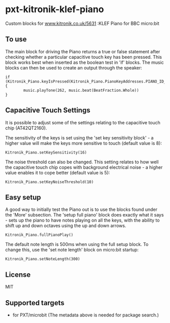 # pxt-kitronik-klef-piano

Custom blocks for www.kitronik.co.uk/5631 :KLEF Piano for BBC micro:bit

## To use

The main block for driving the Piano returns a true or false statement after checking whether a particular capacitive touch key has been pressed.
This block works best when inserted as the boolean test in 'if' blocks. The music blocks can then be used to create an output through the speaker:
```blocks
if (Kitronik_Piano.keyIsPressed(Kitronik_Piano.PianoKeyAddresses.PIANO_ID_KEY_K9)) {
        music.playTone(262, music.beat(BeatFraction.Whole))
}
```

## Capacitive Touch Settings

It is possible to adjust some of the settings relating to the capacitive touch chip (AT42QT2160).

The sensitivity of the keys is set using the 'set key sensitivity block' - a higher value will make the keys more sensitive to touch (default value is 8):
```blocks
Kitronik_Piano.setKeySensitivity(16)
```

The noise threshold can also be changed. This setting relates to how well the capacitive touch chip copes with background electrical noise - a higher value enables it to cope better (default value is 5):
```blocks
Kitronik_Piano.setKeyNoiseThreshold(10)
```

## Easy setup

A good way to initially test the Piano out is to use the blocks found under the 'More' subsection.
The 'setup full piano' block does exactly what it says - sets up the piano to have notes playing on all the keys, with the ability to shift up and down octaves using the up and down arrows.
```blocks
Kitronik_Piano.fullPianoPlay()
```
The default note length is 500ms when using the full setup block. To change this, use the 'set note length' block on micro:bit startup:
```blocks
Kitronik_Piano.setNoteLength(300)
```
## License

MIT

## Supported targets

* for PXT/microbit
(The metadata above is needed for package search.)